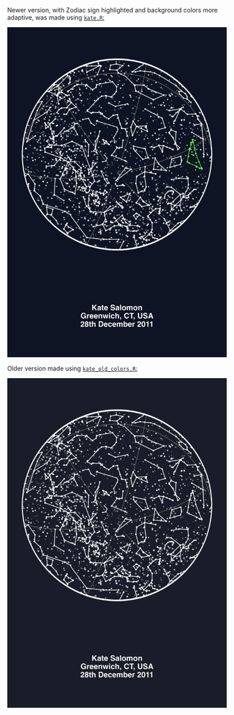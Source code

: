 Newer version, with Zodiac sign highlighted and background colors more adaptive, was made using [`kate.R`:](../scripts/kate.R)

![](./kates_birth_location_greenwich.png)

Older version made using [`kate_old_colors.R`:](../scripts/kate_old_colors.R)

![](./greenwich_kates_birth_location.png)
